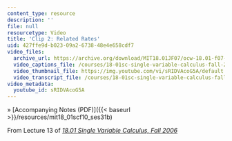 ```yaml
---
content_type: resource
description: ''
file: null
resourcetype: Video
title: 'Clip 2: Related Rates'
uid: 427ffe9d-b023-09a2-6738-48e4e658cdf7
video_files:
  archive_url: https://archive.org/download/MIT18.01JF07/ocw-18.01-f07-lec13_300k.mp4
  video_captions_file: /courses/18-01sc-single-variable-calculus-fall-2010/49e6b567ab4c53c8b5fbb7ac400ca7af_sRIDVAcoG5A.vtt
  video_thumbnail_file: https://img.youtube.com/vi/sRIDVAcoG5A/default.jpg
  video_transcript_file: /courses/18-01sc-single-variable-calculus-fall-2010/622df3c0eb950e014d48d73bb72fbc5a_sRIDVAcoG5A.pdf
video_metadata:
  youtube_id: sRIDVAcoG5A
---
```


» [Accompanying Notes (PDF)]({{< baseurl >}}/resources/mit18_01scf10_ses31b)

From Lecture 13 of [_18.01 Single Variable Calculus, Fall 2006_](/courses/18-01-single-variable-calculus-fall-2006/pages/video-lectures)